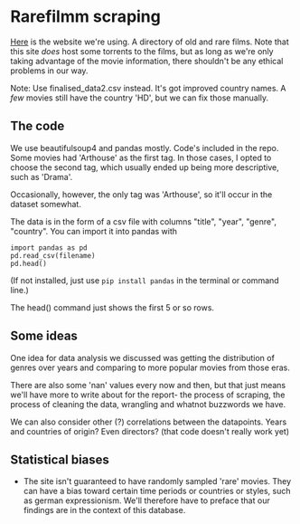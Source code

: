 # Rarefilmm scraping

[Here](http://rarefilmm.com/) is the website we're using. A directory of old and rare films. Note that this site *does* host some torrents to the films, but as long as we're only taking advantage of the movie information, there shouldn't be any ethical problems in our way.

Note: Use finalised_data2.csv instead. It's got improved country names. A *few* movies still have the country 'HD', but we can fix those manually.

## The code
We use beautifulsoup4 and pandas mostly. Code's included in the repo. Some movies had 'Arthouse' as the first tag. In those cases, I opted to choose the second tag, which usually ended up being more descriptive, such as 'Drama'.

Occasionally, however, the only tag was 'Arthouse', so it'll occur in the dataset somewhat.

The data is in the form of a csv file with columns "title", "year", "genre", "country". You can import it into pandas with

```
import pandas as pd
pd.read_csv(filename)
pd.head()
```

(If not installed, just use `pip install pandas` in the terminal or command line.)

The head() command just shows the first 5 or so rows.

## Some ideas
One idea for data analysis we discussed was getting the distribution of genres over years and comparing to more popular movies from those eras.

There are also some 'nan' values every now and then, but that just means we'll have more to write about for the report- the process of scraping, the process of cleaning the data, wrangling and whatnot buzzwords we have.

We can also consider other (?) correlations between the datapoints. Years and countries of origin? Even directors? (that code doesn't really work yet)

## Statistical biases

- The site isn't guaranteed to have randomly sampled 'rare' movies. They can have a bias toward certain time periods or countries or styles, such as german expressionism. We'll therefore have to preface that our findings are in the context of this database.
